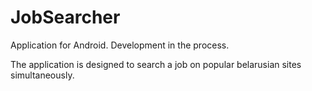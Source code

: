 # JobSearcher
Application for Android. Development in the process.

The application is designed to search a job on popular belarusian sites simultaneously.
